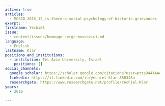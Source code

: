 ```yaml
---
active: true
articles:
  - MOSCO_2016_12_is-there-a-social-psychology-of-historic-grievances
exerpt: ''
firstname: Yechiel
issue:
  - content/issues/hommage-serge-moscovici.md
language:
  - English
lastname: Klar
positions_and_institutions:
  - institution: Tel Aviv University, Israel
    positions: []
social_channels:
  google_scholar: https://scholar.google.com/citations?user=pttp944AAAAJ&hl=en
  linkedin: https://il.linkedin.com/in/yechiel-klar-880348a
  researchgate: https://www.researchgate.net/profile/Yechiel-Klar
years:
  - 2016

---
```


